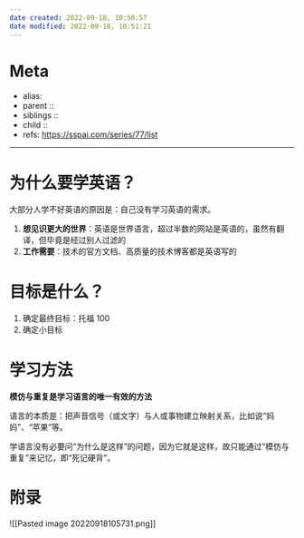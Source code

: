 ```yaml
---
date created: 2022-09-18, 10:50:57
date modified: 2022-09-18, 10:51:21
---
```


# Meta

- alias:
- parent ::
- siblings ::
- child ::
- refs: https://sspai.com/series/77/list

---

# 为什么要学英语？

大部分人学不好英语的原因是：自己没有学习英语的需求。

1. **想见识更大的世界**：英语是世界语言，超过半数的网站是英语的，虽然有翻译，但毕竟是经过别人过滤的
2. **工作需要**：技术的官方文档、高质量的技术博客都是英语写的

# 目标是什么？

1. 确定最终目标：托福 100
2. 确定小目标

# 学习方法

**模仿与重复是学习语言的唯一有效的方法**

语言的本质是：把声音信号（或文字）与人或事物建立映射关系，比如说“妈妈”、“苹果”等。

学语言没有必要问“为什么是这样”的问题，因为它就是这样，故只能通过“模仿与重复”来记忆，即“死记硬背”。



# 附录

![[Pasted image 20220918105731.png]]